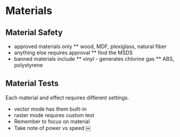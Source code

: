 # Materials


## Material Safety
* approved materials only
** wood, MDF, plexiglass, natural fiber
* anything else requires approval 
** find the MSDS
* banned materials include
** vinyl - generates chlorine gas
** ABS, polystyrene


## Material Tests
Each material and effect requires different settings.

* vector mode has them built-in
* raster mode requires custom test 
* Remember to focus on material 
* Take note of power vs speed
￼